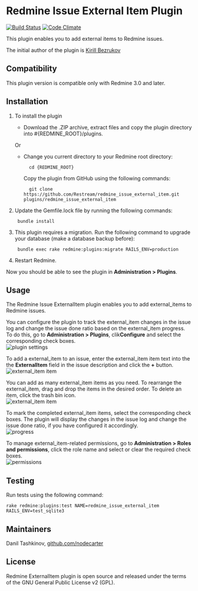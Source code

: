 # Redmine Issue External Item Plugin

[![Build Status](https://travis-ci.org/clairton/redmine_issue_external_item.svg?branch=master)](https://travis-ci.org/Restream/redmine_issue_external_item)
[![Code Climate](https://codeclimate.com/github/clairton/redmine_issue_external_item/badges/gpa.svg)](https://codeclimate.com/github/Restream/redmine_issue_external_item)

This plugin enables you to add external items to Redmine issues. 

The initial author of the plugin is [Kirill Bezrukov](http://www.redminecrm.com/projects/external_item/pages/1)

## Compatibility

This plugin version is compatible only with Redmine 3.0 and later.

## Installation

1. To install the plugin
    * Download the .ZIP archive, extract files and copy the plugin directory into #{REDMINE_ROOT}/plugins.
    
    Or

    * Change you current directory to your Redmine root directory:  

            cd {REDMINE_ROOT}
            
      Copy the plugin from GitHub using the following commands:
      
            git clone https://github.com/Restream/redmine_issue_external_item.git plugins/redmine_issue_external_item
            
2. Update the Gemfile.lock file by running the following commands:  

        bundle install
            
3. This plugin requires a migration. Run the following command to upgrade your database (make a database backup before):  

        bundle exec rake redmine:plugins:migrate RAILS_ENV=production 
        
4. Restart Redmine.

Now you should be able to see the plugin in **Administration > Plugins**.

## Usage

The Redmine Issue ExternalItem plugin enables you to add external_items to Redmine issues.

You can configure the plugin to track the external_item changes in the issue log and change the issue done ratio based on the external_item progress. To do this, go to **Administration > Plugins**, clik**Configure** and select the corresponding check boxes.  
![plugin settings](doc/issue_external_item_1.png)

To add a external_item to an issue, enter the external_item item text into the the **ExternalItem** field in the issue description and click the **+** button.  
![external_item item](doc/issue_external_item_2.png)

You can add as many external_item items as you need. To rearrange the external_item, drag and drop the items in the desired order. To delete an item, click the trash bin icon.  
![external_item item](doc/issue_external_item_3.png)

To mark the completed external_item items, select the corresponding check boxes. The plugin will display the changes in the issue log and change the issue done ratio, if you have configured it accordingly.  
![progress](doc/issue_external_item_4.png)

To manage external_item-related permissions, go to **Administration > Roles and permissions**, click the role name and select or clear the required check boxes.  
![permissions](doc/issue_external_item_5.png)

## Testing

Run tests using the following command:

    rake redmine:plugins:test NAME=redmine_issue_external_item RAILS_ENV=test_sqlite3
    
## Maintainers

Danil Tashkinov, [github.com/nodecarter](https://github.com/nodecarter)
 
## License

Redmine ExternalItem plugin is open source and released under the terms of the GNU General Public License v2 (GPL).
